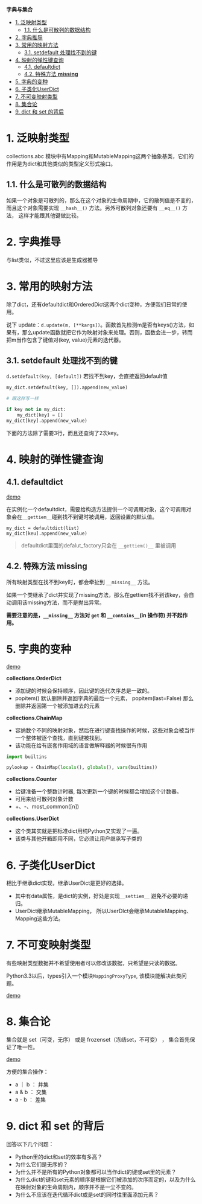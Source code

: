 **字典与集合**

- [1. 泛映射类型](#1-泛映射类型)
  - [1.1. 什么是可散列的数据结构](#11-什么是可散列的数据结构)
- [2. 字典推导](#2-字典推导)
- [3. 常用的映射方法](#3-常用的映射方法)
  - [3.1. setdefault 处理找不到的键](#31-setdefault-处理找不到的键)
- [4. 映射的弹性键查询](#4-映射的弹性键查询)
  - [4.1. defaultdict](#41-defaultdict)
  - [4.2. 特殊方法 __missing__](#42-特殊方法-missing)
- [5. 字典的变种](#5-字典的变种)
- [6. 子类化UserDict](#6-子类化userdict)
- [7. 不可变映射类型](#7-不可变映射类型)
- [8. 集合论](#8-集合论)
- [9. dict 和 set 的背后](#9-dict-和-set-的背后)

# 1. 泛映射类型
collections.abc 模块中有Mapping和MutableMapping这两个抽象基类，它们的作用是为dict和其他类似的类型定义形式接口。

## 1.1. 什么是可散列的数据结构
如果一个对象是可散列的，那么在这个对象的生命周期中，它的散列值是不变的，而且这个对象需要实现 `__hash__()` 方法。另外可散列对象还要有 `__eq__()` 方法， 这样才能跟其他键做比较。

# 2. 字典推导
与list类似，不过这里应该是生成器推导

# 3. 常用的映射方法
除了dict，还有defaultdict和OrderedDict这两个dict变种，方便我们日常的使用。

说下 update：`d.update(m, [**kargs])`。函数首先检测m是否有keys()方法，如果有，那么update函数就把它作为映射对象来处理。否则，函数会进一步，转而把m当作包含了键值对(key, value)元素的迭代器。

## 3.1. setdefault 处理找不到的键
`d.setdefault(key, [default])` 若找不到key，会直接返回default值  

```python
my_dict.setdefault(key, []).append(new_value)

# 跟这样写一样

if key not in my_dict:
    my_dict[key] = []
my_dict[key].append(new_value)

```
下面的方法除了需要3行，而且还查询了2次key。


# 4. 映射的弹性键查询
## 4.1. defaultdict
[demo](./default.ipynb)

在实例化一个defaultdict，需要给构造方法提供一个可调用对象，这个可调用对象会在`__gettiem__`碰到找不到键时被调用，返回设置的默认值。

```
my_dict = defaultdict(list)
my_dict[keu].append(new_value)
```

> defaultdict里面的defalut_factory只会在 `__gettiem()__` 里被调用

## 4.2. 特殊方法 __missing__
所有映射类型在找不到key时，都会牵扯到 `__missing__` 方法。

如果一个类继承了dict并实现了missing方法，那么在gettiem找不到该key，会自动调用该missing方法，而不是抛出异常。

**需要注意的是，`__missing__` 方法对 `get` 和 `__contains__`(in 操作符) 并不起作用。**

# 5. 字典的变种
[demo](./default.ipynb)

**collections.OrderDict**
- 添加键的时候会保持顺序，因此键的迭代次序总是一致的。
- popitem() 默认删除并返回字典的最后一个元素， popitem(last=False) 那么删除并返回第一个被添加进去的元素
 
**collections.ChainMap**
- 容纳数个不同的映射对象，然后在进行键查找操作的时候，这些对象会被当作一个整体被逐个查找，直到键被找到。
- 该功能在给有嵌套作用域的语言做解释器的时候很有作用
```python
import builtins

pylookup = ChainMap(locals(), globals(), vars(builtins))
```


**collections.Counter**
- 给键准备一个整数计时器, 每次更新一个键的时候都会增加这个计数器。
- 可用来给可散列对象计数
- +、-、most_common([n]) 

**collections.UserDict**
- 这个类其实就是把标准dict用纯Python又实现了一遍。
- 该类与其他开箱即用不同，它必须让用户继承写子类的
  

# 6. 子类化UserDict
相比于继承dict实现，继承UserDict是更好的选择。
- 其中有data属性，是dict的实例，好处是实现`__settiem__` 避免不必要的递归。
- UserDict继承MutableMapping， 所以UserDIct会继承MutableMapping、Mapping这些方法。

# 7. 不可变映射类型
有些映射类型数据并不希望使用者可以修改该数据，只希望是只读的数据。

Python3.3以后，types引入一个模块`MappingProxyType`, 该模块能解决此类问题。

[demo](./default.ipynb)

# 8. 集合论
集合就是 set（可变，无序） 或是 frozenset（冻结set，不可变） ， 集合首先保证了唯一性。

[demo](./set.ipynb)

方便的集合操作：
- a ｜ b ： 并集
- a  & b ： 交集
- a - b ： 差集

# 9. dict 和 set 的背后
回答以下几个问题：
- Python里的dict和set的效率有多高？
- 为什么它们是无序的？
- 为什么并不是所有的Python对象都可以当作dict的键或set里的元素？
- 为什么dict的键和set元素的顺序是根据它们被添加的次序而定的，以及为什么在映射对象的生命周期内，顺序并不是一尘不变的。
- 为什么不应该在迭代循环dict或是set的同时往里面添加元素？